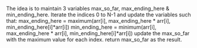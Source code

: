 The idea is to maintain 3 variables max_so_far, max_ending_here & min_ending_here. Iterate the indices 0 to N-1 and update the variables such that:
max_ending_here = maximum(arr[i], max_ending_here * arr[i], min_ending_here[i]*arr[i])
min_ending_here = minimum(arr[i], max_ending_here * arr[i], min_ending_here[i]*arr[i])
update the max_so_far with the maximum value for each index.
return max_so_far as the result.